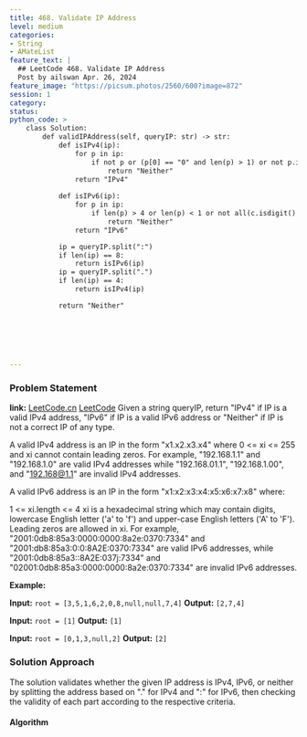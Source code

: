 ```yaml
---
title: 468. Validate IP Address
level: medium
categories:
- String
- AMateList
feature_text: |
  ## LeetCode 468. Validate IP Address
  Post by ailswan Apr. 26, 2024
feature_image: "https://picsum.photos/2560/600?image=872"
session: 1
category:
status: 
python_code: >
    class Solution:
        def validIPAddress(self, queryIP: str) -> str:
            def isIPv4(ip):
                for p in ip:
                    if not p or (p[0] == "0" and len(p) > 1) or not p.isdigit() or int(p) > 255:
                        return "Neither"
                return "IPv4"
            
            def isIPv6(ip):
                for p in ip:
                    if len(p) > 4 or len(p) < 1 or not all(c.isdigit() or c.lower() in 'abcdef' for c in p):
                        return "Neither"
                return "IPv6"

            ip = queryIP.split(":")
            if len(ip) == 8:
                return isIPv6(ip)
            ip = queryIP.split(".")
            if len(ip) == 4:
                return isIPv4(ip)

            return "Neither"
    
        
            
        

      
---
```


### Problem Statement
**link:**
[LeetCode.cn](https://leetcode.cn/problems/validate-ip-address/)
[LeetCode](https://leetcode.com/validate-ip-address/)
Given a string queryIP, return "IPv4" if IP is a valid IPv4 address, "IPv6" if IP is a valid IPv6 address or "Neither" if IP is not a correct IP of any type.

A valid IPv4 address is an IP in the form "x1.x2.x3.x4" where 0 <= xi <= 255 and xi cannot contain leading zeros. For example, "192.168.1.1" and "192.168.1.0" are valid IPv4 addresses while "192.168.01.1", "192.168.1.00", and "192.168@1.1" are invalid IPv4 addresses.

A valid IPv6 address is an IP in the form "x1:x2:x3:x4:x5:x6:x7:x8" where:

1 <= xi.length <= 4
xi is a hexadecimal string which may contain digits, lowercase English letter ('a' to 'f') and upper-case English letters ('A' to 'F').
Leading zeros are allowed in xi.
For example, "2001:0db8:85a3:0000:0000:8a2e:0370:7334" and "2001:db8:85a3:0:0:8A2E:0370:7334" are valid IPv6 addresses, while "2001:0db8:85a3::8A2E:037j:7334" and "02001:0db8:85a3:0000:0000:8a2e:0370:7334" are invalid IPv6 addresses.


**Example:**

**Input:** `root = [3,5,1,6,2,0,8,null,null,7,4]`
**Output:** `[2,7,4]`

**Input:** `root = [1]`
**Output:** `[1]`

**Input:** `root = [0,1,3,null,2]`
**Output:** `[2]`
 
 
### Solution Approach

The solution validates whether the given IP address is IPv4, IPv6, or neither by splitting the address based on "." for IPv4 and ":" for IPv6, then checking the validity of each part according to the respective criteria.

#### Algorithm
 